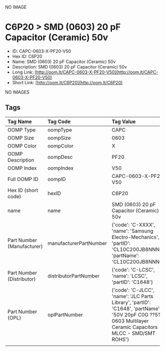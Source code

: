 


  
NO IMAGE  
# C6P20 > SMD (0603) 20 pF Capacitor (Ceramic) 50v

- ID: CAPC-0603-X-PF20-V50
- Hex ID: C6P20
- Name: SMD (0603) 20 pF Capacitor (Ceramic) 50v
- Description: SMD (0603) 20 pF Capacitor (Ceramic) 50v
- Long Link: [http://oom.lt/CAPC-0603-X-PF20-V50](http://oom.lt/CAPC-0603-X-PF20-V50)
- Short Link: [http://oom.lt/C6P20](http://oom.lt/C6P20)
  
NO IMAGES  
## Tags
  

|Tag Name|Tag Code|Tag Value|
| :--- | :--- | :--- |
|OOMP Type|oompType|CAPC|
|OOMP Size|oompSize|0603|
|OOMP Color|oompColor|X|
|OOMP Description|oompDesc|PF20|
|OOMP Index|oompIndex|V50|
|Full OOMP ID|oompID|CAPC-0603-X-PF20-V50|
|Hex ID (short code)|hexID|C6P20|
|name|name|SMD (0603) 20 pF Capacitor (Ceramic) 50v|
|Part Number (Manufacturer)|manufacturerPartNumber|{'code': 'C-XXXX', 'name': 'Samsung Electro-Mechanics', 'partID': 'CL10C200JB8NNNC', 'partName': 'CL10C200JB8NNNC'}|
|Part Number (Distributor)|distributorPartNumber|{'code': 'C-LCSC', 'name': 'LCSC', 'partID': 'C1648'}|
|Part Number (OPL)|oplPartNumber|{'code': 'C-JLCC', 'name': 'JLC Parts Library', 'partID': 'C1648', 'partName': '50V 20pF C0G ??5% 0603  Multilayer Ceramic Capacitors MLCC - SMD/SMT ROHS'}|
||||
